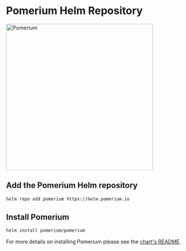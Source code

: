 # Pomerium Helm Repository

<img src="https://www.pomerium.io/img/logo_purple.svg" alt="Pomerium" width="400">

## Add the Pomerium Helm repository

```bash
helm repo add pomerium https://helm.pomerium.io
```

## Install Pomerium

```bash
helm install pomerium/pomerium
```

For more details on installing Pomerium please see the [chart's README](https://github.com/pomerium/pomerium-helm/tree/master/charts/pomerium).
